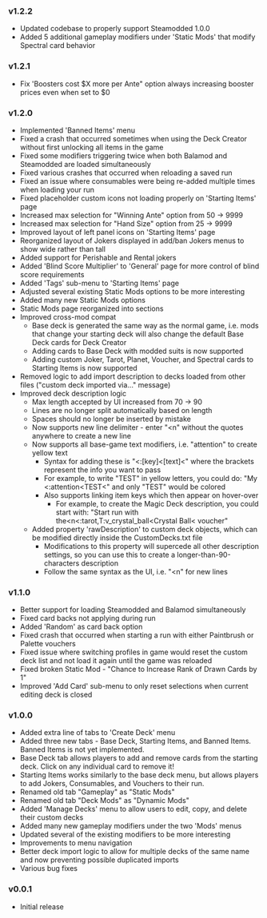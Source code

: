 ### v1.2.2
- Updated codebase to properly support Steamodded 1.0.0
- Added 5 additional gameplay modifiers under 'Static Mods' that modify Spectral card behavior

### v1.2.1
- Fix 'Boosters cost $X more per Ante" option always increasing booster prices even when set to $0

### v1.2.0
- Implemented 'Banned Items' menu
- Fixed a crash that occurred sometimes when using the Deck Creator without first unlocking all items in the game
- Fixed some modifiers triggering twice when both Balamod and Steamodded are loaded simultaneously
- Fixed various crashes that occurred when reloading a saved run
- Fixed an issue where consumables were being re-added multiple times when loading your run
- Fixed placeholder custom icons not loading properly on 'Starting Items' page
- Increased max selection for "Winning Ante" option from 50 -> 9999
- Increased max selection for "Hand Size" option from 25 -> 9999
- Improved layout of left panel icons on 'Starting Items' page
- Reorganized layout of Jokers displayed in add/ban Jokers menus to show wide rather than tall
- Added support for Perishable and Rental jokers
- Added 'Blind Score Multiplier' to 'General' page for more control of blind score requirements
- Added 'Tags' sub-menu to 'Starting Items' page
- Adjusted several existing Static Mods options to be more interesting
- Added many new Static Mods options
- Static Mods page reorganized into sections
- Improved cross-mod compat
    - Base deck is generated the same way as the normal game, i.e. mods that change your starting deck will also change the default Base Deck cards for Deck Creator
    - Adding cards to Base Deck with modded suits is now supported
    - Adding custom Joker, Tarot, Planet, Voucher, and Spectral cards to Starting Items is now supported
- Removed logic to add import description to decks loaded from other files ("custom deck imported via..." message)
- Improved deck description logic
  - Max length accepted by UI increased from 70 -> 90
  - Lines are no longer split automatically based on length
  - Spaces should no longer be inserted by mistake
  - Now supports new line delimiter - enter "<n" without the quotes anywhere to create a new line
  - Now supports all base-game text modifiers, i.e. "attention" to create yellow text
    - Syntax for adding these is "<:[key]<[text]<" where the brackets represent the info you want to pass
    - For example, to write "TEST" in yellow letters, you could do: "My <:attention<TEST<" and only "TEST" would be colored
    - Also supports linking item keys which then appear on hover-over
      - For example, to create the Magic Deck description, you could start with: "Start run with the<n<:tarot,T:v_crystal_ball<Crystal Ball< voucher"
  - Added property 'rawDescription' to custom deck objects, which can be modified directly inside the CustomDecks.txt file
    - Modifications to this property will supercede all other description settings, so you can use this to create a longer-than-90-characters description
    - Follow the same syntax as the UI, i.e. "<n" for new lines

### v1.1.0
- Better support for loading Steamodded and Balamod simultaneously
- Fixed card backs not applying during run
- Added 'Random' as card back option
- Fixed crash that occurred when starting a run with either Paintbrush or Palette vouchers
- Fixed issue where switching profiles in game would reset the custom deck list and not load it again until the game was reloaded
- Fixed broken Static Mod - "Chance to Increase Rank of Drawn Cards by 1"
- Improved 'Add Card' sub-menu to only reset selections when current editing deck is closed

### v1.0.0
- Added extra line of tabs to 'Create Deck' menu
- Added three new tabs - Base Deck, Starting Items, and Banned Items. Banned Items is not yet implemented.
- Base Deck tab allows players to add and remove cards from the starting deck. Click on any individual card to remove it!
- Starting Items works similarly to the base deck menu, but allows players to add Jokers, Consumables, and Vouchers to their run.
- Renamed old tab "Gameplay" as "Static Mods"
- Renamed old tab "Deck Mods" as "Dynamic Mods"
- Added 'Manage Decks' menu to allow users to edit, copy, and delete their custom decks
- Added many new gameplay modifiers under the two 'Mods' menus
- Updated several of the existing modifiers to be more interesting
- Improvements to menu navigation
- Better deck import logic to allow for multiple decks of the same name and now preventing possible duplicated imports
- Various bug fixes

### v0.0.1
- Initial release
